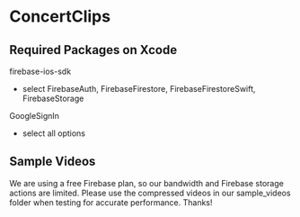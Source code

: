 # ConcertClips

## Required Packages on Xcode
firebase-ios-sdk
- select FirebaseAuth, FirebaseFirestore, FirebaseFirestoreSwift, FirebaseStorage

GoogleSignIn
- select all options

## Sample Videos
We are using a free Firebase plan, so our bandwidth and Firebase storage actions are limited. Please use the compressed videos in our sample_videos folder when testing for accurate performance. Thanks!
